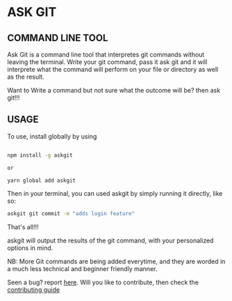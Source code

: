 # ASK GIT

## COMMAND LINE TOOL

Ask Git is a command line tool that interpretes git commands without leaving the terminal. Write your git command, pass it ask git and it will interprete what the command will perform on your file or directory as well as the result.

Want to Write a command but not sure what the outcome will be? then ask git!!!

## USAGE

To use, install globally by using

```bash

npm install -g askgit

or

yarn global add askgit

```

Then in your terminal, you can used askgit by simply running it directly, like so:

```bash
askgit git commit -m "adds login feature"

```

That's all!!!

askgit will output the results of the git command, with your personalized options in mind.

NB: More Git commands are being added everytime, and they are worded in a much less technical and beginner friendly manner.

Seen a bug? report [here](https://github.com/obafemiolorungbon/askgit/issues). Will you like to contribute, then check the [contributing guide](https://github.com/obafemiolorungbon/askgit/blob/main/Contributing.md)
